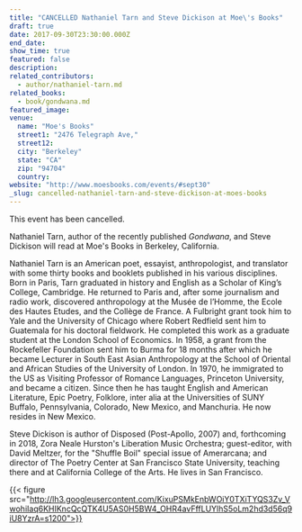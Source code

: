 ```yaml
---
title: "CANCELLED Nathaniel Tarn and Steve Dickison at Moe\'s Books"
draft: true
date: 2017-09-30T23:30:00.000Z
end_date:
show_time: true
featured: false
description:
related_contributors:
  - author/nathaniel-tarn.md
related_books:
  - book/gondwana.md
featured_image: 
venue:
  name: "Moe's Books"
  street1: "2476 Telegraph Ave,"
  street12:
  city: "Berkeley"
  state: "CA"
  zip: "94704"
  country:
website: "http://www.moesbooks.com/events/#sept30"
_slug: cancelled-nathaniel-tarn-and-steve-dickison-at-moes-books
---
```


This event has been cancelled.

Nathaniel Tarn, author of the recently published _Gondwana_, and Steve Dickison will read at Moe's Books in Berkeley, California.

Nathaniel Tarn is an American poet, essayist, anthropologist, and translator with some thirty books and booklets published in his various disciplines. Born in Paris, Tarn graduated in history and English as a Scholar of King’s College, Cambridge. He returned to Paris and, after some journalism and radio work, discovered anthropology at the Musée de l’Homme, the Ecole des Hautes Etudes, and the Collège de France. A Fulbright grant took him to Yale and the University of Chicago where Robert Redfield sent him to Guatemala for his doctoral fieldwork. He completed this work as a graduate student at the London School of Economics. In 1958, a grant from the Rockefeller Foundation sent him to Burma for 18 months after which he became Lecturer in South East Asian Anthropology at the School of Oriental and African Studies of the University of London. In 1970, he immigrated to the US as Visiting Professor of Romance Languages, Princeton University, and became a citizen. Since then he has taught English and American Literature, Epic Poetry, Folklore, inter alia at the Universities of SUNY Buffalo, Pennsylvania, Colorado, New Mexico, and Manchuria. He now resides in New Mexico.


Steve Dickison is author of Disposed (Post-Apollo, 2007) and, forthcoming in 2018, Zora Neale Hurston's Liberation Music Orchestra; guest-editor, with David Meltzer, for the "Shuffle Boil" special issue of Amerarcana; and director of The Poetry Center at San Francisco State University, teaching there and at California College of the Arts. He lives in San Francisco.

{{< figure src="http://lh3.googleusercontent.com/KixuPSMkEnbWOiY0TXiTYQS3Zv_VwohiIaq6KHIKncQcQTK4U5AS0H5BW4_OHR4avFffLUYlhS5oLm2hd3d56q9iU8YzrA=s1200">}}
<!-- Tarn_Nathaniel_NinaSubin.tif>}} -->

